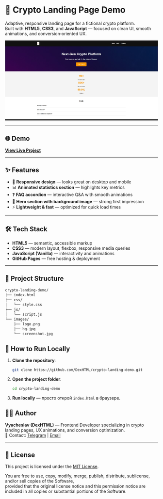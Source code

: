 # 🚀 Crypto Landing Page Demo

Adaptive, responsive landing page for a fictional crypto platform.  
Built with **HTML5**, **CSS3**, and **JavaScript** — focused on clean UI, smooth animations, and conversion‑oriented UX.

![Preview](images/screenshot.jpg)

---

## 🌐 Demo
[**View Live Project**](https://dexhtml.github.io/crypto-landing-demo/)

---

## ✨ Features
- 📱 **Responsive design** — looks great on desktop and mobile
- 📊 **Animated statistics section** — highlights key metrics
- ❓ **FAQ accordion** — interactive Q&A with smooth animations
- 🎨 **Hero section with background image** — strong first impression
- ⚡ **Lightweight & fast** — optimized for quick load times

---

## 🛠 Tech Stack
- **HTML5** — semantic, accessible markup
- **CSS3** — modern layout, flexbox, responsive media queries
- **JavaScript (Vanilla)** — interactivity and animations
- **GitHub Pages** — free hosting & deployment

---

## 📂 Project Structure
```plaintext
crypto-landing-demo/
├── index.html
├── css/
│   └── style.css
├── js/
│   └── script.js
└── images/
    ├── logo.png
    ├── bg.jpg
    └── screenshot.jpg
```
## 🚀 How to Run Locally
1. **Clone the repository**:
   ```bash
   git clone https://github.com/DexHTML/crypto-landing-demo.git
   ```
2. **Open the project folder**:
   ```bash
   cd crypto-landing-demo
   ```
3. **Run locally** — просто открой `index.html` в браузере.

## 👨‍💻 Author
**Vyacheslav (DexHTML)** — Frontend Developer specializing in crypto landing pages, UX animations, and conversion optimization.  
📧 Contact: [Telegram](https://t.me/Slaffkamak) | [Email](mailto:immun1986@gmail.com)

---
## 📜 License
This project is licensed under the [MIT License](LICENSE).

You are free to use, copy, modify, merge, publish, distribute, sublicense, and/or sell copies of the Software,  
provided that the original license notice and this permission notice are included in all copies or substantial portions of the Software.

